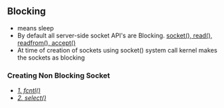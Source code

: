 ## Blocking
- means sleep
- By default all server-side socket API's are Blocking. [socket(), read(), readfrom(), accept()](../APIs_Structures)
- At time of creation of sockets using socket() system call kernel makes the sockets as blocking

### Creating Non Blocking Socket
- *[1. fcntl()](../APIs_Structures)*
- *[2. select()](../APIs_Structures)*
